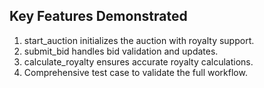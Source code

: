 ## Key Features Demonstrated

1. start_auction initializes the auction with royalty support.
2. submit_bid handles bid validation and updates.
3. calculate_royalty ensures accurate royalty calculations.
4. Comprehensive test case to validate the full workflow.
